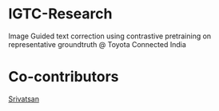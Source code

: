 # IGTC-Research
Image Guided text correction using contrastive pretraining on representative groundtruth @ Toyota Connected India

# Co-contributors 
[Srivatsan](https://github.com/srivathsang)

